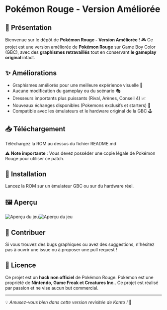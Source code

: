 # Pokémon Rouge - Version Améliorée

## 📜 Présentation
Bienvenue sur le dépôt de **Pokémon Rouge - Version Améliorée** ! 🎮
Ce projet est une version améliorée de **Pokémon Rouge** sur Game Boy Color (GBC), avec des **graphismes retravaillés** tout en conservant **le gameplay original** intact.

## ✨ Améliorations
- Graphismes améliorés pour une meilleure expérience visuelle 🎨
- Aucune modification du gameplay ou du scénario 🎭
- Dresseurs importants plus puissants (Rival, Arènes, Conseil 4) 📈
- Nouveaux échanges disponibles (Pokemons exclusifs et starters) 🔁
- Compatible avec les émulateurs et le hardware original de la GBC 🕹️

## 📥 Téléchargement
Téléchargez la ROM au dessus du fichier README.md

⚠️ **Note importante** : Vous devez posséder une copie légale de Pokémon Rouge pour utiliser ce patch.

## 🔧 Installation
Lancez la ROM sur un émulateur GBC ou sur du hardware réel.

## 🖼️ Aperçu
![Aperçu du jeu](https://www.pokebip.com/pages/jeuxvideo/oac/or_argent/guide_des_lieux/maps/bourg-palette.png)![Aperçu du jeu](https://www.media.pokekalos.fr/img/jeux/jaune/guide/bourg-palette.png)

## 🚀 Contribuer
Si vous trouvez des bugs graphiques ou avez des suggestions, n'hésitez pas à ouvrir une issue ou à proposer une pull request !

## 📜 Licence
Ce projet est un **hack non officiel** de Pokémon Rouge. Pokémon est une propriété de **Nintendo, Game Freak et Creatures Inc.**. Ce projet est réalisé par passion et ne vise aucun but commercial.

---
💡 *Amusez-vous bien dans cette version revisitée de Kanto !* 🌟

